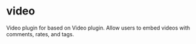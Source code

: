 # video
Video plugin for  based on Video plugin. Allow users to embed videos with comments, rates, and tags.
